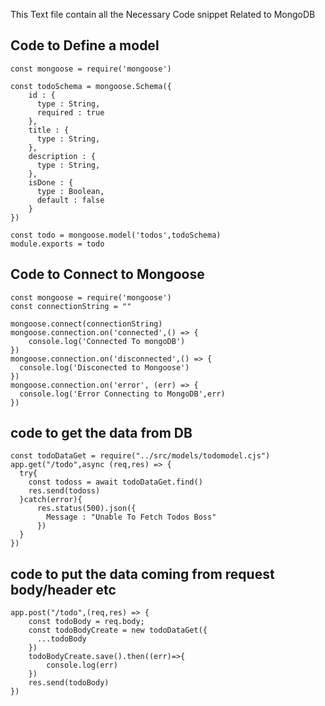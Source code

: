 This Text file contain all the Necessary Code snippet Related to MongoDB

## Code to Define a model

    const mongoose = require('mongoose')
    
    const todoSchema = mongoose.Schema({
        id : {
          type : String,
          required : true
        },
        title : {
          type : String,
        },
        description : {
          type : String,
        },
        isDone : {
          type : Boolean,
          default : false
        }
    })
    
    const todo = mongoose.model('todos',todoSchema)
    module.exports = todo

## Code to Connect to Mongoose

    const mongoose = require('mongoose')
    const connectionString = ""
    
    mongoose.connect(connectionString)
    mongoose.connection.on('connected',() => {
        console.log('Connected To mongoDB')
    })
    mongoose.connection.on('disconnected',() => {
      console.log('Disconected to Mongoose')
    })
    mongoose.connection.on('error', (err) => {
      console.log('Error Connecting to MongoDB',err)
    })

## code to get the data from DB

    const todoDataGet = require("../src/models/todomodel.cjs")
    app.get("/todo",async (req,res) => {
      try{
        const todoss = await todoDataGet.find()
        res.send(todoss)
      }catch(error){
          res.status(500).json({
            Message : "Unable To Fetch Todos Boss"
          })
      }
    })

## code to put the data coming from request body/header etc


    app.post("/todo",(req,res) => {
        const todoBody = req.body; 
        const todoBodyCreate = new todoDataGet({
          ...todoBody
        }) 
        todoBodyCreate.save().then((err)=>{
            console.log(err)
        })
        res.send(todoBody)
    })